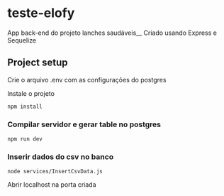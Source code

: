 ﻿# teste-elofy
App back-end do projeto lanches saudáveis__
Criado usando Express e Sequelize

## Project setup
Crie o arquivo .env com as configurações do postgres

Instale o projeto

```
npm install
```

### Compilar servidor e gerar table no postgres
```
npm run dev
```

### Inserir dados do csv no banco
```
node services/InsertCsvData.js
```

Abrir localhost na porta criada
